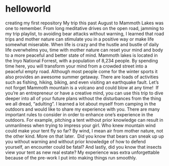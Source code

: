 # helloworld
creating my first repository
My trip this past August to Mammoth Lakes was one to remember. From long meditative drives on the open road, jamming to my trip playlist, to avoiding bear attacks without warning, I learned that road trips and mother nature can stimulate you in a positive way or make life somewhat miserable. When life is crazy and the hustle and bustle of daily life overwhelms you, time with mother nature can reset your mind and body to a more peaceful and better state of mind. Mammoth lakes is located in the Inyo National Forrest, with a population of 8,234 people. By spending time here, you will transform your mind from a crowded street into a peaceful empty road. Although most people come for the winter sports it also provides an awesome summer getaway. There are loads of activities such as fishing, hiking, biking, and even visiting an earthquake fault. Let’s not forget Mammoth mountain is a volcano and could blow at any time!  If you’re an entrepreneur or have a creative mind, you can use this trip to dive deeper into all of your future plans without the disturbances from the thing we all dread, “adulting”. I learned a lot about myself from camping in the outdoors and would like to share my experience with you. There are many important rules to consider in order to enhance one’s experience in the outdoors. For example, pitching a tent without prior knowledge can result in unmanliness when trying to impress your girl. Who knew mountain wind could make your tent fly so far? By wind, I mean air from mother nature, not the other kind. More on that later.  Did you know that bears can sneak up up you without warning and without prior knowledge of how to defend yourself, an encounter could be fatal? And lastly, did you know that insects view your tent as new real estate? My experience was extra unforgettable because of the pre-work I put into making things run smoothly.
